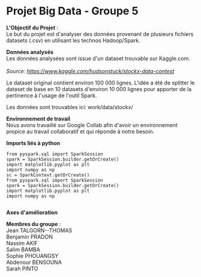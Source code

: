 # Projet Big Data - Groupe 5 

**L'Objectif du Projet** :  <br />
Le but du projet est d'analyser des données provenant de plusieurs fichiers datasets (.csv) en utilisant les technos Hadoop/Spark.

**Données analysés** <br />
Les données analysées sont issue d'un dataset trouvable sur Kaggle.com. <br /> <br />
*Source: https://www.kaggle.com/hudsonstuck/stockx-data-contest*

Le dataset original contient environ 100 000 lignes. L'idée a été de splitter le dataset de base en 10 datasets d'environ 10 000 lignes pour apporter de la pertinence à l'usage de l'outil Spark. <br />

Les données sont trouvables ici: work/data/stockx/ <br />

**Environnement de travail** <br />
Nous avons travaillé sur Google Collab afin d'avoir un environnement propice au travail collaboratif et qui réponde à notre besoin.

**Imports liés à python** <br />

``` 
from pyspark.sql import SparkSession
spark = SparkSession.builder.getOrCreate()
import matplotlib.pyplot as plt
import numpy as np 
sc = SparkContext.getOrCreate()
from pyspark.sql import SparkSession
spark = SparkSession.builder.getOrCreate()
import matplotlib.pyplot as plt
import numpy as np
    
```

**Axes d'amélioration** <br />


**Membres du groupe** :
<br />
Jean TALGORN--THOMAS <br />
Benjamin PRADON <br />
Nassim AKIF <br />
Salim BAMBA <br />
Sophie PHOUANGSY <br />
Abdenour BENSOUNA <br />
Sarah PINTO

